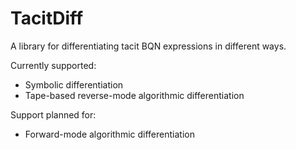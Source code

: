# TacitDiff

A library for differentiating tacit BQN expressions in different ways.

Currently supported:
- Symbolic differentiation
- Tape-based reverse-mode algorithmic differentiation

Support planned for:
- Forward-mode algorithmic differentiation